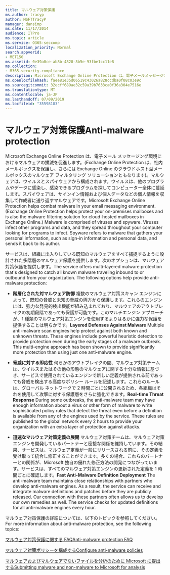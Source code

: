 ```yaml
---
title: マルウェア対策保護
ms.author: tracyp
author: MSFTTracyP
manager: dansimp
ms.date: 11/17/2014
audience: ITPro
ms.topic: article
ms.service: O365-seccomp
localization_priority: Normal
search.appverid:
- MET150
ms.assetid: 0e39a0ce-ab8b-4820-8b5e-93fbe1cc11e8
ms.collection:
- M365-security-compliance
description: Microsoft Exchange Online Protection は、電子メールメッセージング環境でマルウェアに対処するのに役に立ちます。 マルウェアは、ウイルスとスパイウェアから構成されます。 ウイルスは、他のプログラムやデータに感染し、感染できるプログラムを探してコンピューター全体に蔓延します。 スパイウェアは、サインイン情報および個人データなどの個人情報を収集して作成者に送り返すマルウェアです。
ms.openlocfilehash: faee81e35d06519c43026a828ccdba0f08c03e9c
ms.sourcegitcommit: 32ecff689ae32c59a39b7633ca0f36a304e7516e
ms.translationtype: MT
ms.contentlocale: ja-JP
ms.lasthandoff: 07/09/2019
ms.locfileid: "35598183"
---
```

# <a name="anti-malware-protection"></a><span data-ttu-id="c7bdc-106">マルウェア対策保護</span><span class="sxs-lookup"><span data-stu-id="c7bdc-106">Anti-malware protection</span></span>

<span data-ttu-id="c7bdc-p102">Microsoft Exchange Online Protection は、電子メール メッセージング環境におけるマルウェアの撲滅を促進します。(Exchange Online Protection は、社内メールボックスを保護し、さらには Exchange Online のクラウドホスト型メールボックスのマルウェア フィルタリング ソリューションともなります)。マルウェアは、ウイルスとスパイウェアから構成されます。ウイルスは、他のプログラムやデータに感染し、感染できるプログラムを探してコンピューター全体に蔓延します。スパイウェアは、サインイン情報および個人データなどの個人情報を収集して作成者に送り返すマルウェアです。</span><span class="sxs-lookup"><span data-stu-id="c7bdc-p102">Microsoft Exchange Online Protection helps combat malware in your email messaging environment. (Exchange Online Protection helps protect your on-premises mailboxes and is also the malware filtering solution for cloud-hosted mailboxes in Exchange Online.) Malware is comprised of viruses and spyware. Viruses infect other programs and data, and they spread throughout your computer looking for programs to infect. Spyware refers to malware that gathers your personal information, such as sign-in information and personal data, and sends it back to its author.</span></span> 
  
<span data-ttu-id="c7bdc-p103">サービスは、組織に出入りしている既知のマルウェアをすべて捕捉するように設計された多階層のマルウェア保護を提供します。次のオプションは、マルウェア対策保護を提供します。</span><span class="sxs-lookup"><span data-stu-id="c7bdc-p103">The service offers multi-layered malware protection that's designed to catch all known malware traveling inbound to or outbound from your organization. The following options help provide anti-malware protection:</span></span>
  
- <span data-ttu-id="c7bdc-p104">**階層化された対マルウェア防御** 複数のマルウェア対策スキャン エンジンによって、既知の脅威と未知の脅威の両方から保護します。これらのエンジンには、強力な発見的検出機能が組み込まれており、マルウェアのアウトブレイクの初期段階であっても保護が可能です。このマルチエンジン アプローチが、1 種類のマルウェア対策エンジンを使用するよりはるかに強力な保護を提供することは明らかです。</span><span class="sxs-lookup"><span data-stu-id="c7bdc-p104">**Layered Defenses Against Malware** Multiple anti-malware scan engines help protect against both known and unknown threats. These engines include powerful heuristic detection to provide protection even during the early stages of a malware outbreak. This multi-engine approach has been shown to provide significantly more protection than using just one anti-malware engine.</span></span> 
    
- <span data-ttu-id="c7bdc-p105">**脅威に対する即応性** 何らかのアウトブレイクの間、マルウェア対策チームは、ウイルスまたはその他の形態のマルウェアに関する十分な情報に基づき、サービスで使用されているエンジンで新しい定義が提供される前であっても脅威を検出する高度なポリシー ルールを記述します。これらのルールは、グローバル ネットワークで 2 時間ごとに公開されるため、各組織はそれを使用して攻撃に対する保護層をさらに強化できます。</span><span class="sxs-lookup"><span data-stu-id="c7bdc-p105">**Real-time Threat Response** During some outbreaks, the anti-malware team may have enough information about a virus or other form of malware to write sophisticated policy rules that detect the threat even before a definition is available from any of the engines used by the service. These rules are published to the global network every 2 hours to provide your organization with an extra layer of protection against attacks.</span></span> 
    
- <span data-ttu-id="c7bdc-p106">**迅速なマルウェア対策定義の展開** マルウェア対策チームは、マルウェア対策エンジンを開発しているパートナーと密接な関係を維持しています。その結果、サービスは、マルウェア定義が一般にリリースされる前に、その定義を受け取って統合し修正することができます。多くの場合、これらのパートナーとの関係が、Microsoft 独自の優れた修正方法の開発につながっています。サービスは、すべてのマルウェア対策エンジンの更新された定義を 1 時間ごとに確認します。</span><span class="sxs-lookup"><span data-stu-id="c7bdc-p106">**Fast Anti-Malware Definition Deployment** The anti-malware team maintains close relationships with partners who develop anti-malware engines. As a result, the service can receive and integrate malware definitions and patches before they are publicly released. Our connection with these partners often allows us to develop our own remedies as well. The service checks for updated definitions for all anti-malware engines every hour.</span></span> 
    
<span data-ttu-id="c7bdc-122">マルウェア対策保護の詳細については、以下のトピックを参照してください。</span><span class="sxs-lookup"><span data-stu-id="c7bdc-122">For more information about anti-malware protection, see the following topics:</span></span> 
  
[<span data-ttu-id="c7bdc-123">マルウェア対策保護に関する FAQ</span><span class="sxs-lookup"><span data-stu-id="c7bdc-123">Anti-malware protection FAQ </span></span>](anti-malware-protection-faq-eop.md)
  
[<span data-ttu-id="c7bdc-124">マルウェア対策ポリシーを構成する</span><span class="sxs-lookup"><span data-stu-id="c7bdc-124">Configure anti-malware policies</span></span>](configure-anti-malware-policies.md)
  
[<span data-ttu-id="c7bdc-125">マルウェアおよびマルウェアでないファイルを分析のために Microsoft に提出する</span><span class="sxs-lookup"><span data-stu-id="c7bdc-125">Submitting malware and non-malware to Microsoft for analysis</span></span>](submitting-malware-and-non-malware-to-microsoft-for-analysis.md)
  

